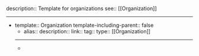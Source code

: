 description:: Template for organizations
see:: [[Organization]]

- ---
- template:: Organization
  template-including-parent:: false
	- alias::
	  description:: 
	  link::
	  tag::
	  type:: [[Organization]]
	- ---
	-